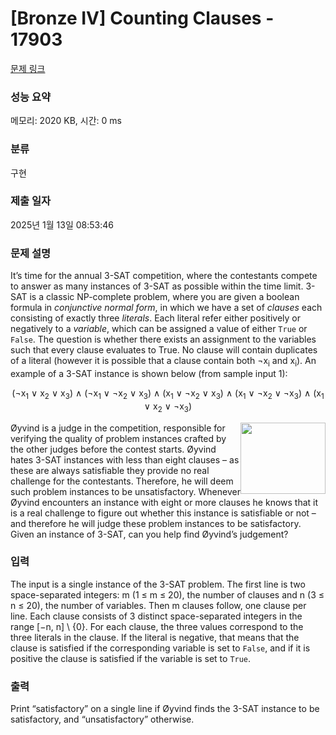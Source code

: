 # [Bronze IV] Counting Clauses - 17903 

[문제 링크](https://www.acmicpc.net/problem/17903) 

### 성능 요약

메모리: 2020 KB, 시간: 0 ms

### 분류

구현

### 제출 일자

2025년 1월 13일 08:53:46

### 문제 설명

<p>It’s time for the annual 3-SAT competition, where the contestants compete to answer as many instances of 3-SAT as possible within the time limit. 3-SAT is a classic NP-complete problem, where you are given a boolean formula in <em>conjunctive normal form</em>, in which we have a set of <em>clauses</em> each consisting of exactly three <em>literals</em>. Each literal refer either positively or negatively to a <em>variable</em>, which can be assigned a value of either <code>True</code> or <code>False</code>. The question is whether there exists an assignment to the variables such that every clause evaluates to True. No clause will contain duplicates of a literal (however it is possible that a clause contain both ¬x<sub>i</sub> and x<sub>i</sub>). An example of a 3-SAT instance is shown below (from sample input 1):</p>

<p style="text-align: center;">(¬x<sub>1</sub> ∨ x<sub>2</sub> ∨ x<sub>3</sub>) ∧ (¬x<sub>1</sub> ∨ ¬x<sub>2</sub> ∨ x<sub>3</sub>) ∧ (x<sub>1</sub> ∨ ¬x<sub>2</sub> ∨ x<sub>3</sub>) ∧ (x<sub>1</sub> ∨ ¬x<sub>2</sub> ∨ ¬x<sub>3</sub>) ∧ (x<sub>1</sub> ∨ x<sub>2</sub> ∨ ¬x<sub>3</sub>)</p>

<p><img alt="" src="https://upload.acmicpc.net/a3287a2c-330e-41f6-9284-9e278278511d/-/preview/" style="width: 136px; height: 114px; float: right;">Øyvind is a judge in the competition, responsible for verifying the quality of problem instances crafted by the other judges before the contest starts. Øyvind hates 3-SAT instances with less than eight clauses – as these are always satisfiable they provide no real challenge for the contestants. Therefore, he will deem such problem instances to be unsatisfactory. Whenever Øyvind encounters an instance with eight or more clauses he knows that it is a real challenge to figure out whether this instance is satisfiable or not – and therefore he will judge these problem instances to be satisfactory. Given an instance of 3-SAT, can you help find Øyvind’s judgement?</p>

### 입력 

 <p>The input is a single instance of the 3-SAT problem. The first line is two space-separated integers: m (1 ≤ m ≤ 20), the number of clauses and n (3 ≤ n ≤ 20), the number of variables. Then m clauses follow, one clause per line. Each clause consists of 3 distinct space-separated integers in the range [−n, n] \ {0}. For each clause, the three values correspond to the three literals in the clause. If the literal is negative, that means that the clause is satisfied if the corresponding variable is set to <code>False</code>, and if it is positive the clause is satisfied if the variable is set to <code>True</code>.</p>

### 출력 

 <p>Print “satisfactory” on a single line if Øyvind finds the 3-SAT instance to be satisfactory, and “unsatisfactory” otherwise.</p>

